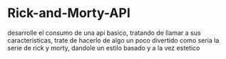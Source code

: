 # Rick-and-Morty-API

<p>desarrolle el consumo de una api basico, tratando de llamar a sus caracteristicas, trate de hacerlo de algo un poco divertido como seria la serie de rick y morty, dandole un estilo basado y a la vez estetico</p>
